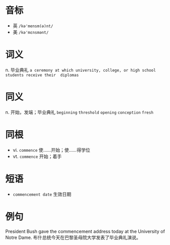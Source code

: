 # 音标

- 英 `/kə'mensm(ə)nt/`
- 美 `/kə'mɛnsmənt/`

# 词义

n. 毕业典礼
`a ceremony at which university, college, or high school students receive their  diplomas`

# 同义

n. 开始，发端；毕业典礼
`beginning` `threshold` `opening` `conception` `fresh`

# 同根

- vi. `commence` 使……开始；使……得学位
- vt. `commence` 开始；着手

# 短语

- `commencement date` 生效日期

# 例句

President Bush gave the commencement address today at the University of Notre Dame.
布什总统今天在巴黎圣母院大学发表了毕业典礼演说。


